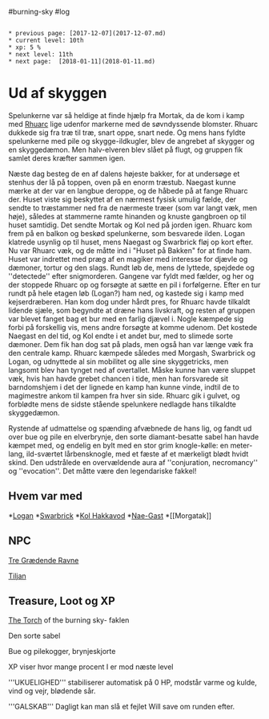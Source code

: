 #burning-sky #log

```ad-info

* previous page: [2017-12-07](2017-12-07.md)
* current level: 10th
* xp: 5 %
* next level: 11th
* next page:  [2018-01-11](2018-01-11.md) 
```

# Ud af skyggen 
Spelunkerne var så heldige at finde hjælp fra Mortak, da de kom i kamp med [Rhuarc](Rhuarc.md) lige udenfor markerne med de søvndyssende blomster. Rhuarc dukkede sig fra træ til træ, snart oppe, snart nede. Og mens hans fyldte spelunkerne med pile og skygge-ildkugler, blev de angrebet af skygger og en skyggedæmon. Men halv-elveren blev slået på flugt, og gruppen fik samlet deres kræfter sammen igen.
Næste dag besteg de en af dalens højeste bakker, for at undersøge et stenhus der lå på toppen, oven på en enorm træstub. Naegast kunne mærke at der var en langbue deroppe, og de håbede på at fange Rhuarc der. Huset viste sig beskyttet af en nærmest fysisk umulig fælde, der sendte to træstammer ned fra de nærmeste træer (som var langt væk, men høje), således at stammerne ramte hinanden og knuste gangbroen op til huset samtidig. Det sendte Mortak og Kol ned på jorden igen. Rhuarc kom frem på en balkon og beskød spelunkerne, som besvarede ilden. Logan klatrede usynlig op til huset, mens Naegast og Swarbrick fløj op kort efter. Nu var Rhuarc væk, og de måtte ind i "Huset på Bakken" for at finde ham. Huset var indrettet med præg af en magiker med interesse for djævle og dæmoner, tortur og den slags. Rundt løb de, mens de lyttede, spejdede og ''detectede'' efter snigmorderen. Gangene var fyldt med fælder, og her og der stoppede Rhuarc op og forsøgte at sætte en pil i forfølgerne. Efter en tur rundt på hele etagen løb (Logan?) ham ned, og kastede sig i kamp med kejserdræberen. Han kom dog under hårdt pres, for Rhuarc havde tilkaldt lidende sjæle, som begyndte at dræne hans livskraft, og resten af gruppen var blevet fanget bag et bur med en farlig djævel i. Nogle kæmpede sig forbi på forskellig vis, mens andre forsøgte at komme udenom. Det kostede Naegast en del tid, og Kol endte i et andet bur, med to slimede sorte dæmoner. Dem fik han dog sat på plads, men også han var længe væk fra den centrale kamp. Rhuarc kæmpede således med Morgash, Swarbrick og Logan, og udnyttede al sin mobilitet og alle sine skyggetricks, men langsomt blev han tynget ned af overtallet. Måske kunne han være sluppet væk, hvis han havde grebet chancen i tide, men han forsvarede sit barndomshjem i det der lignede en kamp han kunne vinde, indtil de to magimestre ankom til kampen fra hver sin side. Rhuarc gik i gulvet, og forblødte mens de sidste stående spelunkere nedlagde hans tilkaldte skyggedæmon.
Rystende af udmattelse og spænding afvæbnede de hans lig, og fandt ud over bue og pile en elverbrynje, den sorte diamant-besatte sabel han havde kæmpet med, og endelig en bylt med en stor grim knogle-kølle: en meter-lang, ild-sværtet lårbensknogle, med et fæste af et mærkeligt blødt hvidt skind. Den udstrålede en overvældende aura af ''conjuration, necromancy'' og ''evocation''. Det måtte være den legendariske fakkel!
  
 
## Hvem var med 
*[Logan](Logan.md)
*[Swarbrick](Swarbrick%20Everwood.md)
*[Kol Hakkavod](Kol%20Hakkavod.md)
*[Nae-Gast](Nae-Gast%20Oldknist.md)
*[[Morgatak]]
## NPC 
[Tre Grædende Ravne](Tre%20Grædende%20Ravne.md)
[Tiljan](Tiljan.md)
## Treasure, Loot og XP 
[The Torch](The%20Torch.md) of the burning sky- faklen
Den sorte sabel
Bue og pilekogger, brynjeskjorte
XP viser hvor mange procent I er mod næste level
'''UKUELIGHED''' stabiliserer automatisk på 0 HP, modstår varme og kulde, vind og vejr, blødende sår.
'''GALSKAB''' Dagligt kan man slå et fejlet Will save om runden efter.
